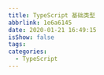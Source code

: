 ```yaml
---
title: TypeScript 基础类型
abbrlink: 1e6a6145
date: 2020-01-21 16:49:15
isShow: false
tags:
categories:
  - TypeScript
---
```

